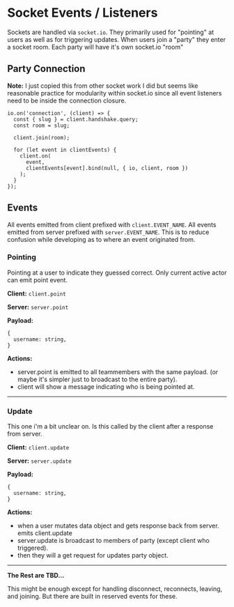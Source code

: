 # Socket Events / Listeners

Sockets are handled via `socket.io`. They primarily used for "pointing" at users as well as for triggering updates. When users join a "party" they enter a socket room. Each party will have it's own socket.io "room"

## Party Connection

**Note:** I just copied this from other socket work I did but seems like reasonable practice for modularity within socket.io since all event listeners need to be inside the connection closure.

```
io.on('connection', (client) => {
  const { slug } = client.handshake.query;
  const room = slug;

  client.join(room);

  for (let event in clientEvents) {
    client.on(
      event,
      clientEvents[event].bind(null, { io, client, room })
    );
  }
});
```

## Events

All events emitted from client prefixed with `client.EVENT_NAME`.
All events emitted from server prefixed with `server.EVENT_NAME`.
This is to reduce confusion while developing as to where an event originated from.

### Pointing

Pointing at a user to indicate they guessed correct. Only current active actor can emit point event.

**Client:** `client.point`

**Server:** `server.point`

**Payload:**

```
{
  username: string,
}
```

**Actions:**

- server.point is emitted to all teammembers with the same payload. (or maybe it's simpler just to broadcast to the entire party).
- client will show a message indicating who is being pointed at.

---

### Update

This one i'm a bit unclear on. Is this called by the client after a response from server.

**Client:** `client.update`

**Server:** `server.update`

**Payload:**

```
{
  username: string,
}
```

**Actions:**

- when a user mutates data object and gets response back from server. emits client.update
- server.update is broadcast to members of party (except client who triggered).
- then they will a get request for updates party object.

---

**The Rest are TBD...**

This might be enough except for handling disconnect, reconnects, leaving, and joining. But there are built in reserved events for these.
